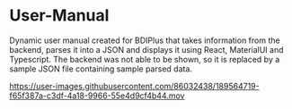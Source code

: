 # User-Manual
Dynamic user manual created for BDIPlus that takes information from the backend, parses it into a JSON and displays it using React, MaterialUI and Typescript. 
The backend was not able to be shown, so it is replaced by a sample JSON file containing sample parsed data.


https://user-images.githubusercontent.com/86032438/189564719-f65f387a-c3df-4a18-9966-55e4d9cf4b44.mov

